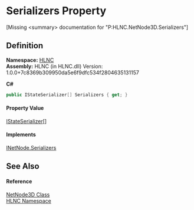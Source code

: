 # Serializers Property


\[Missing &lt;summary&gt; documentation for "P:HLNC.NetNode3D.Serializers"\]



## Definition
**Namespace:** <a href="N_HLNC">HLNC</a>  
**Assembly:** HLNC (in HLNC.dll) Version: 1.0.0+7c8369b309950da5e6f9dfc534f2804635131157

**C#**
``` C#
public IStateSerializer[] Serializers { get; }
```



#### Property Value
<a href="T_HLNC_Serialization_Serializers_IStateSerializer">IStateSerializer</a>[]

#### Implements
<a href="P_HLNC_INetNode_Serializers">INetNode.Serializers</a>  


## See Also


#### Reference
<a href="T_HLNC_NetNode3D">NetNode3D Class</a>  
<a href="N_HLNC">HLNC Namespace</a>  
